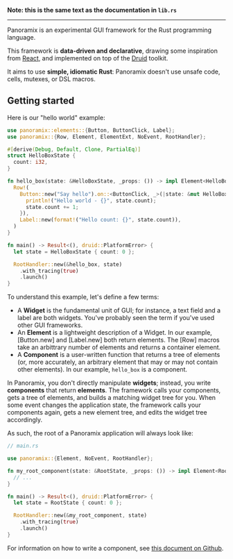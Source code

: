 **Note: this is the same text as the documentation in `lib.rs`**

---

Panoramix is an experimental GUI framework for the Rust programming language.

This framework is **data-driven and declarative**, drawing some inspiration from [React](https://github.com/facebook/react), and implemented on top of the [Druid](https://github.com/linebender/druid) toolkit.

It aims to use **simple, idiomatic Rust**: Panoramix doesn't use unsafe code, cells, mutexes, or DSL macros.


## Getting started

Here is our "hello world" example:

```rust
use panoramix::elements::{Button, ButtonClick, Label};
use panoramix::{Row, Element, ElementExt, NoEvent, RootHandler};

#[derive(Debug, Default, Clone, PartialEq)]
struct HelloBoxState {
  count: i32,
}

fn hello_box(state: &HelloBoxState, _props: ()) -> impl Element<HelloBoxState, NoEvent> {
  Row!(
    Button::new("Say hello").on::<ButtonClick, _>(|state: &mut HelloBoxState, _| {
      println!("Hello world - {}", state.count);
      state.count += 1;
    }),
    Label::new(format!("Hello count: {}", state.count)),
  )
}

fn main() -> Result<(), druid::PlatformError> {
  let state = HelloBoxState { count: 0 };

  RootHandler::new(&hello_box, state)
    .with_tracing(true)
    .launch()
}
```

To understand this example, let's define a few terms:

- A **Widget** is the fundamental unit of GUI; for instance, a text field and a label are both widgets. You've probably seen the term if you've used other GUI frameworks.
- An **Element** is a lightweight description of a Widget. In our example, [Button.new] and [Label.new] both return elements. The [Row] macros take an arbittrary number of elements and returns a container element.
- A **Component** is a user-written function that returns a tree of elements (or, more accurately, an arbitrary element that may or may not contain other elements). In our example, `hello_box` is a component.

In Panoramix, you don't directly manipulate **widgets**; instead, you write **components** that return **elements**. The framework calls your components, gets a tree of elements, and builds a matching widget tree for you. When some event changes the application state, the framework calls your components again, gets a new element tree, and edits the widget tree accordingly.

As such, the root of a Panoramix application will always look like:

```rust
// main.rs

use panoramix::{Element, NoEvent, RootHandler};

fn my_root_component(state: &RootState, _props: ()) -> impl Element<RootState, NoEvent> {
  // ...
}

fn main() -> Result<(), druid::PlatformError> {
  let state = RootState { count: 0 };

  RootHandler::new(&my_root_component, state)
    .with_tracing(true)
    .launch()
}
```

For information on how to write a component, see [this document on Github](https://github.com/PoignardAzur/panoramix/blob/main/misc_docs/writing_a_component.md).
